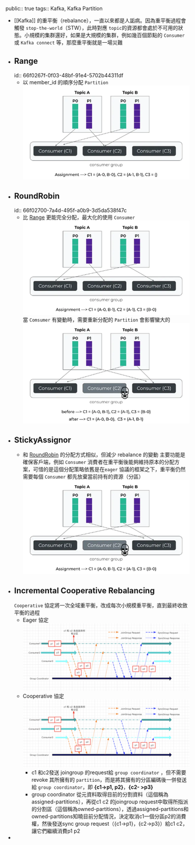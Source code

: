 public:: true
tags:: Kafka, Kafka Partition

- [[Kafka]] 的重平衡（rebalance），一直以來都是人詬病。因為重平衡過程會觸發 `stop-the-world`（STW），此時對應 `topic`的資源都會處於不可用的狀態。小規模的集群還好，如果是大規模的集群，例如幾百個節點的 `Consumer` 或 `Kafka connect` 等，那麼重平衡就是一場災難
- ## Range
  id:: 66f0267f-0f03-48bf-91e4-5702b44311df
	- 以 member_id 的順序分配 `Partition`
	  ![image.png](../assets/image_1727014729534_0.png)
- ## RoundRobin
  id:: 66f02700-7a4d-495f-a0b9-3d5da538f47c
	- 比 [Range](((66f0267f-0f03-48bf-91e4-5702b44311df))) 更能完全分配，最大化的使用 `Consumer`
	  ![image.png](../assets/image_1727014799185_0.png)
	  當 `Comsumer` 有變動時，需要重新分配的 `Partition` 會影響蠻大的
	  ![image.png](../assets/image_1727014942717_0.png)
- ## StickyAssignor
	- 和 [RoundRobin](((66f02700-7a4d-495f-a0b9-3d5da538f47c))) 的分配方式相似，但減少 rebalance 的變動
	  主要功能是確保客戶端，例如 `Consumer` 消費者在重平衡後能夠維持原本的分配方案，可惜的是這個分配策略依舊是在`eager` 協議的框架之下，重平衡仍然需要每個 `Consumer` 都先放棄當前持有的資源（分區）
	  ![image.png](../assets/image_1727015050936_0.png)
- ## Incremental Cooperative Rebalancing
  `Cooperative` 協定將一次全域重平衡，改成每次小規模重平衡，直到最終收斂平衡的過程
	- Eager 協定
	  ![image.png](../assets/image_1727015811894_0.png)
	- Cooperative 協定
	  ![image.png](../assets/image_1727015889283_0.png)
		- c1 和c2發送 joingroup 的request給 `group coordinator` ，但不需要 revoke 其所擁有的 `partition`，而是將其擁有的分區編碼後一併發送給 `group coordinator`，即 **{c1->p1, p2}**，**{c2- >p3}**
		- group coordinator 從元資料取得目前的分割資料（這個稱為assigned-partitions），再從c1 c2 的joingroup request中取得所指派的分割區（這個稱為owned-partitions），透過assigned-partitions和owned-partitions知曉目前分配情況，決定取消c1一個分區p2的消費權，然後發送sync group request（{c1->p1}，{c2->p3}）給c1 c2，讓它們繼續消費p1 p2
-